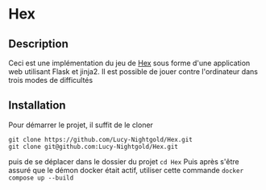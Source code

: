 # Hex



## Description

Ceci est une implémentation du jeu de [Hex](https://fr.wikipedia.org/wiki/Hex) sous forme d'une application web utilisant Flask et jinja2.
Il est possible de jouer contre l'ordinateur dans trois modes de difficultés

## Installation

Pour démarrer le projet, il suffit de le cloner
```
git clone https://github.com/Lucy-Nightgold/Hex.git
git clone git@github.com:Lucy-Nightgold/Hex.git
```
puis de se déplacer dans le dossier du projet
`cd Hex`
Puis après s'être assuré que le démon docker était actif, utiliser cette commande
```docker compose up --build```
